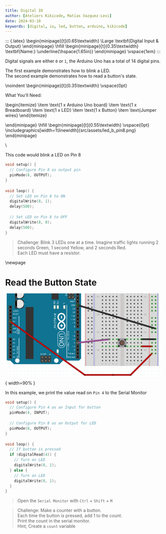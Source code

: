 ```yaml
---
title: Digital IO
author: [Ateliers Kikicode, Matías Vazquez-Levi]
date: 2024-03-10
keywords: [digital, io, led, button, arduino, kikicode]
---
```


::: {.latex}
\begin{minipage}[t]{0.65\textwidth}
  \Large \textbf{Digital Input \& Output}
\end{minipage}
\hfill
\begin{minipage}[t]{0.35\textwidth}
  \textbf{Name:} \underline{\hspace{1.65in}}
\end{minipage}
\vspace{1em}
:::


Digital signals are either `0` or `1`, the Arduino Uno has a total of 14 digital pins.

The first example demonstrates how to blink a LED. \
The second example demonstrates how to read a button's state. 

\noindent
\begin{minipage}[t]{0.35\textwidth}
\vspace{0pt}

What You'll Need:

\begin{itemize}
  \item \text{1 x Arduino Uno board}
  \item \text{1 x Breadboard}
  \item \text{1 x LED}
  \item \text{1 x Button}
  \item \text{Jumper wires}
\end{itemize}

\end{minipage}
\hfill
\begin{minipage}[t]{0.55\textwidth}
\vspace{0pt}
\includegraphics[width=1\linewidth]{src/assets/led_b_pin8.png}
\end{minipage}

\

This code would blink a LED on Pin 8

```c
void setup() {
  // Configure Pin 8 as output pin
  pinMode(8, OUTPUT);
}

void loop() {
  // Set LED on Pin 8 to ON
  digitalWrite(8, 1);
  delay(500);

  // Set LED on Pin 8 to OFF
  digitalWrite(8, 0);
  delay(500);
}
```

> Challenge: Blink 3 LEDs one at a time. Imagine traffic lights running 2 seconds Green, 1 second Yellow, and 2 seconds Red. \
> Each LED must have a resistor.

\newpage


# Read the Button State

![Pin 4 Button Circuit](src/assets/button_b.png){ width=90% }


In this example, we print the value read on `Pin 4` to the Serial Monitor

```cpp
void setup() {
  // Configure Pin 4 as an Input for button
  pinMode(4, INPUT);

  // Configure Pin 8 as an Output for LED
  pinMode(8, OUTPUT);
}

void loop() {
  // If button is pressed
  if (digitalRead(4)) {
    // Turn on LED
    digitalWrite(8, 1);
  } else {
    // Turn on LED
    digitalWrite(8, 1);
  }
}
```


> Open the `Serial Monitor` with `Ctrl` + `Shift` + `M`


> Challenge: Make a counter with a button. \
> Each time the button is pressed, add 1 to the count. \
> Print the count in the serial monitor. \
> Hint; Create a `count` variable
